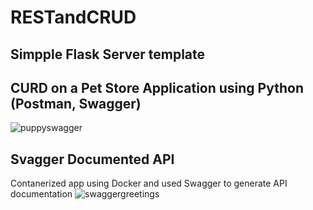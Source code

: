 # RESTandCRUD
## Simpple Flask Server template

##  CURD on a Pet Store Application using Python (Postman, Swagger)
![puppyswagger](https://github.com/hihassan1998/RESTandCRUD/assets/150392365/d5842936-1206-4bf7-a363-c417a7ef7781)

## Svagger Documented API
Contanerized app using Docker and used Swagger to generate API documentation
![swaggergreetings](https://github.com/hihassan1998/RESTandCRUD/assets/150392365/bc55194d-2815-4094-9370-aa09fc37bb14)
